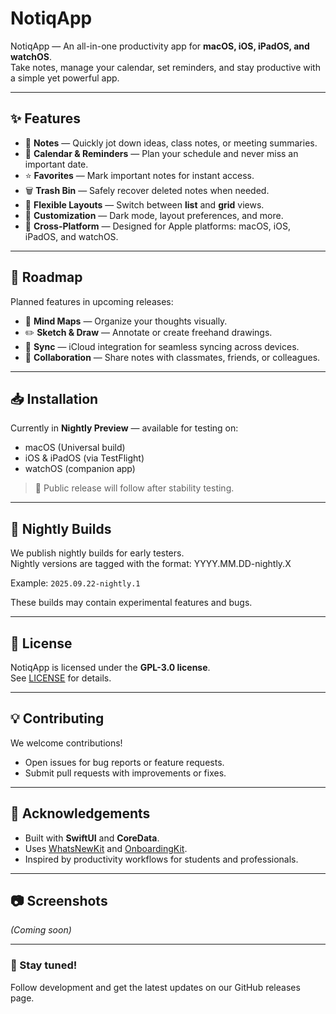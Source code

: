 # NotiqApp

NotiqApp — An all-in-one productivity app for **macOS, iOS, iPadOS, and watchOS**.  
Take notes, manage your calendar, set reminders, and stay productive with a simple yet powerful app.  

---

## ✨ Features
- 📝 **Notes** — Quickly jot down ideas, class notes, or meeting summaries.  
- 📅 **Calendar & Reminders** — Plan your schedule and never miss an important date.  
- ⭐ **Favorites** — Mark important notes for instant access.  
- 🗑️ **Trash Bin** — Safely recover deleted notes when needed.  
- 📐 **Flexible Layouts** — Switch between **list** and **grid** views.  
- 🎨 **Customization** — Dark mode, layout preferences, and more.  
- 📡 **Cross-Platform** — Designed for Apple platforms: macOS, iOS, iPadOS, and watchOS.  

---

## 🚀 Roadmap
Planned features in upcoming releases:
- 🧠 **Mind Maps** — Organize your thoughts visually.  
- ✏️ **Sketch & Draw** — Annotate or create freehand drawings.  
- 🔄 **Sync** — iCloud integration for seamless syncing across devices.  
- 🤝 **Collaboration** — Share notes with classmates, friends, or colleagues.  

---

## 📥 Installation
Currently in **Nightly Preview** — available for testing on:  
- macOS (Universal build)  
- iOS & iPadOS (via TestFlight)  
- watchOS (companion app)  

> 📌 Public release will follow after stability testing.  

---

## 🧪 Nightly Builds
We publish nightly builds for early testers.  
Nightly versions are tagged with the format:  YYYY.MM.DD-nightly.X

Example: `2025.09.22-nightly.1`  

These builds may contain experimental features and bugs.  

---

## 📜 License
NotiqApp is licensed under the **GPL-3.0 license**.  
See [LICENSE](LICENSE) for details.  

---

## 💡 Contributing
We welcome contributions!  
- Open issues for bug reports or feature requests.  
- Submit pull requests with improvements or fixes.  

---

## 🌟 Acknowledgements
- Built with **SwiftUI** and **CoreData**.  
- Uses [WhatsNewKit](https://github.com/SvenTiigi/WhatsNewKit) and [OnboardingKit](https://github.com/your-onboardingkit-repo).  
- Inspired by productivity workflows for students and professionals.  

---

## 📷 Screenshots
*(Coming soon)*  

---

### 🔔 Stay tuned!
Follow development and get the latest updates on our GitHub releases page.  
